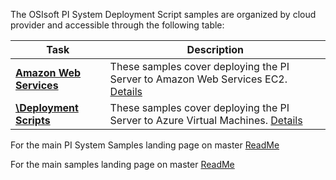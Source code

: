 
The OSIsoft PI System Deployment Script samples are organized by cloud provider and accessible through the following table:

Task|Description
----|-----------  
**<a href="AWS/">Amazon Web Services</a>**  | These samples cover deploying the PI Server to Amazon Web Services EC2. <a href="AWS/">Details</a>  
**<a href="\Azure/">\Deployment Scripts</a>**  | These samples cover deploying the PI Server to Azure Virtual Machines. <a href="Azure/">Details</a>   



For the main PI System Samples landing page on master [ReadMe](https://github.com/osisoft/OSI-Samples-PI-System)

For the main samples landing page on master [ReadMe](https://github.com/osisoft/OSI-Samples)